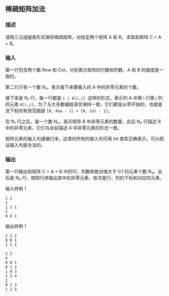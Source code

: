 ## 稀疏矩阵加法

### 描述
请用三元组链表形式保存稀疏矩阵，对给定两个矩阵 A 和 B，求其和矩阵 C = A + B。

### 输入
第一行包含两个数 Row 和 Col，分别表示矩阵的行数和列数，A 和 B 的维度是一致的。

第二行只有一个数 N₁，表示接下来要输入的 A 中的非零元素的个数。

接下来是 N₁ 行，每一行都是 `i j A[i,j] `这样的形式，表示的 A 中第 i 行第 j 列的元素 `A[i,j]`，为了与大多数编程语言保持一致，它们都是从零开始的，也就是说下标的有效范围是 `[0, Row - 1] × [0, Col - 1]`。

在 N₁ 行之后，是一个数 N₂，表示矩阵 B 中非零元素的数量，此后 N₂ 行描述 B 中的非零元素，它们与此前描述 A 中非零元素的形式一致。

矩阵元素的输入均遵循行序。这里的所有的输入均可用 int 类型正确表示，可以假设输入均是合法的。

### 输出
第一行输出和矩阵 C = A + B 中的行、列数和绝对值大于 0.1 的元素个数 N₃，此后是 N₃ 行，按照行序输出其中的非零元素，依次是行、列的下标和对应的元素。

输入样例 1
```
2 2
1
1 1 1
1
0 0 1
```

输出样例 1
```
2 2 2
0 0 1
1 1 1
```

```
2 2
4
0 0 1
0 1 2
1 0 3
1 1 4
2
0 1 3
1 1 5